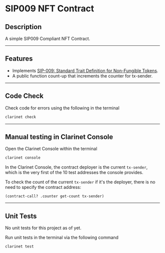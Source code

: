 # SIP009 NFT Contract

## Description

A simple SIP009 Compliant NFT Contract.

___
## Features
- Implements [SIP-009: Standard Trait Definition for Non-Fungible Tokens](https://github.com/stacksgov/sips/blob/main/sips/sip-009/sip-009-nft-standard.md).
- A public function count-up that increments the counter for tx-sender.

___
## Code Check

Check code for errors using the following in the terminal

```bash
clarinet check
```
___
## Manual testing in Clarinet Console

Open the Clarinet Console within the terminal

```bash
clarinet console
```

In the Clarinet Console, the contract deployer is the current `tx-sender`, which is the very first of the 10 test addresses the console provides.


To check the count of the current `tx-sender` if it's the deployer, there is no need to specify the contract address:
```clarity
(contract-call? .counter get-count tx-sender)
```

___
## Unit Tests

No unit tests for this project as of yet.

Run unit tests in the terminal via the following command

```bash
clarinet test
```
